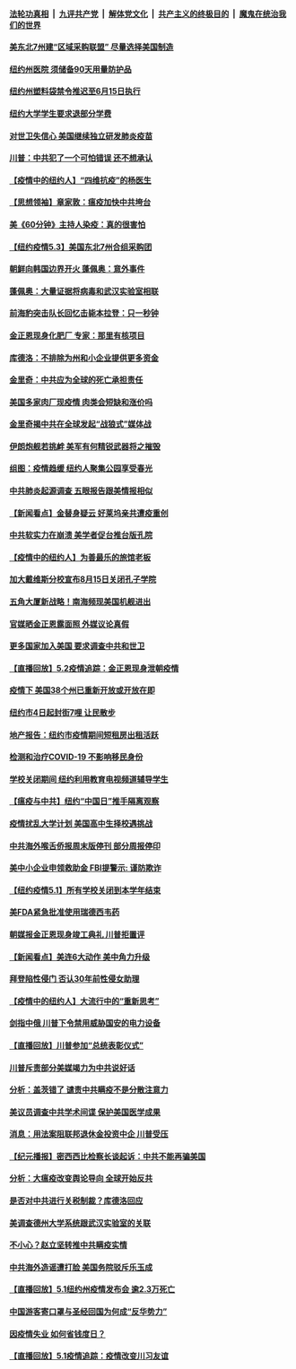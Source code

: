 

####  [法轮功真相](../../../../basic/blob/master/README.md?t=05042001) &nbsp;|&nbsp; [九评共产党](../../../../9ping.md/blob/master/README.md?t=05042001) &nbsp;|&nbsp; [解体党文化](../../../../jtdwh.md/blob/master/README.md?t=05042001)  &nbsp;|&nbsp; [共产主义的终极目的](../../../../gczydzjmd.md/blob/master/README.md?t=05042001) &nbsp;|&nbsp; [魔鬼在统治我们的世界](../../../../mgztzwmdsj.md/blob/master/README.md?t=05042001) 

#### [美东北7州建“区域采购联盟” 尽量选择美国制造](../pages/nsc412/n12080957.md?t=05042001) 

#### [纽约州医院  须储备90天用量防护品](../pages/nsc412/n12080963.md?t=05042001) 

#### [纽约州塑料袋禁令推迟至6月15日执行](../pages/nsc412/n12080974.md?t=05042001) 

#### [纽约大学学生要求退部分学费](../pages/nsc412/n12080954.md?t=05042001) 

#### [对世卫失信心 美国继续独立研发肺炎疫苗](../pages/nsc412/n12080831.md?t=05042001) 

#### [川普：中共犯了一个可怕错误 还不想承认](../pages/nsc412/n12080777.md?t=05042001) 

#### [【疫情中的纽约人】“四维抗疫”的杨医生](../pages/nsc412/n12080589.md?t=05042001) 

#### [【思想领袖】章家敦：瘟疫加快中共垮台](../pages/nsc412/n11974313.md?t=05042001) 

#### [美《60分钟》主持人染疫：真的很害怕](../pages/nsc412/n12080641.md?t=05042001) 

#### [【纽约疫情5.3】美国东北7州合组采购团](../pages/nsc412/n12079463.md?t=05042001) 

#### [朝鲜向韩国边界开火 蓬佩奥：意外事件](../pages/nsc412/n12080356.md?t=05042001) 

#### [蓬佩奥：大量证据将病毒和武汉实验室相联](../pages/nsc412/n12080214.md?t=05042001) 

#### [前海豹突击队长回忆击毙本拉登：只一秒钟](../pages/nsc412/n12079959.md?t=05042001) 

#### [金正恩现身化肥厂 专家：那里有核项目](../pages/nsc412/n12079703.md?t=05042001) 

#### [库德洛：不排除为州和小企业提供更多资金](../pages/nsc412/n12079976.md?t=05042001) 

#### [金里奇：中共应为全球的死亡承担责任](../pages/nsc412/n12079817.md?t=05042001) 

#### [美国多家肉厂现疫情 肉类会短缺和涨价吗](../pages/nsc412/n12078772.md?t=05042001) 

#### [金里奇揭中共在全球发起“战狼式”媒体战](../pages/nsc412/n12077181.md?t=05042001) 

#### [伊朗炮舰若挑衅 美军有何精锐武器将之摧毁](../pages/nsc412/n12066332.md?t=05042001) 

#### [组图：疫情趋缓 纽约人聚集公园享受春光](../pages/nsc412/n12078866.md?t=05042001) 

#### [中共肺炎起源调查 五眼报告跟美情报相似](../pages/nsc412/n12078651.md?t=05042001) 

#### [【新闻看点】金替身疑云 好莱坞亲共遭疫重创](../pages/nsc412/n12077995.md?t=05042001) 

#### [中共软实力在崩溃 美学者促台推台版孔院](../pages/nsc412/n12078663.md?t=05042001) 

#### [【疫情中的纽约人】为善最乐的旅馆老板](../pages/nsc412/n12078670.md?t=05042001) 

#### [加大戴维斯分校宣布8月15日关闭孔子学院](../pages/nsc412/n12078385.md?t=05042001) 

#### [五角大厦新战略！南海频现美国机舰进出](../pages/nsc412/n12077916.md?t=05042001) 

#### [官媒晒金正恩露面照 外媒议论真假](../pages/nsc412/n12078149.md?t=05042001) 

#### [更多国家加入美国 要求调查中共和世卫](../pages/nsc412/n12078121.md?t=05042001) 

#### [【直播回放】5.2疫情追踪：金正恩现身泄朝疫情](../pages/nsc412/n12077928.md?t=05042001) 

#### [疫情下 美国38个州已重新开放或开放在即](../pages/nsc412/n12076679.md?t=05042001) 

#### [纽约市4日起封街7哩 让民散步](../pages/nsc412/n12077384.md?t=05042001) 

#### [地产报告：纽约市疫情期间短租房出租活跃](../pages/nsc412/n12077341.md?t=05042001) 

#### [检测和治疗COVID-19  不影响移民身份](../pages/nsc412/n12077335.md?t=05042001) 

#### [学校关闭期间   纽约利用教育电视频道辅导学生](../pages/nsc412/n12077349.md?t=05042001) 

#### [【瘟疫与中共】纽约“中国日”推手隔离观察](../pages/nsc412/n12076905.md?t=05042001) 

#### [疫情扰乱大学计划 美国高中生择校遇挑战](../pages/nsc412/n12077269.md?t=05042001) 

#### [中共海外喉舌侨报周末版停刊 部分周报停印](../pages/nsc412/n12076995.md?t=05042001) 

#### [美中小企业申领救助金 FBI提警示: 谨防欺诈](../pages/nsc412/n12076896.md?t=05042001) 

#### [【纽约疫情5.1】所有学校关闭到本学年结束](../pages/nsc412/n12075643.md?t=05042001) 

#### [美FDA紧急批准使用瑞德西韦药](../pages/nsc412/n12076808.md?t=05042001) 

#### [朝媒报金正恩现身竣工典礼 川普拒置评](../pages/nsc412/n12076867.md?t=05042001) 

#### [【新闻看点】美连6大动作 美中角力升级](../pages/nsc412/n12076815.md?t=05042001) 

#### [拜登陷性侵门 否认30年前性侵女助理](../pages/nsc412/n12076636.md?t=05042001) 

#### [【疫情中的纽约人】大流行中的“重新思考”](../pages/nsc412/n12076701.md?t=05042001) 

#### [剑指中俄 川普下令禁用威胁国安的电力设备](../pages/nsc412/n12076604.md?t=05042001) 

#### [【直播回放】川普参加“总统表彰仪式”](../pages/nsc412/n12076572.md?t=05042001) 

#### [川普斥责部分美媒竭力为中共说好话](../pages/nsc412/n12076413.md?t=05042001) 

#### [分析：盖茨错了 谴责中共瞒疫不是分散注意力](../pages/nsc412/n12076550.md?t=05042001) 

#### [美议员调查中共学术间谍 保护美国医学成果](../pages/nsc412/n12076532.md?t=05042001) 

#### [消息：用法案阻联邦退休金投资中企 川普受压](../pages/nsc412/n12076159.md?t=05042001) 

#### [【纪元播报】密西西比检察长谈起诉：中共不能再骗美国](../pages/nsc412/n12076309.md?t=05042001) 

#### [分析：大瘟疫改变舆论导向 全球开始反共](../pages/nsc412/n12076168.md?t=05042001) 

#### [是否对中共进行关税制裁？库德洛回应](../pages/nsc412/n12076406.md?t=05042001) 

#### [美调查德州大学系统跟武汉实验室的关联](../pages/nsc412/n12076315.md?t=05042001) 

#### [不小心？赵立坚转推中共瞒疫实情](../pages/nsc412/n12076209.md?t=05042001) 

#### [中共海外造谣遭打脸 美国务院驳斥乐玉成](../pages/nsc412/n12076259.md?t=05042001) 

#### [【直播回放】5.1纽约州疫情发布会 逾2.3万死亡](../pages/nsc412/n12076229.md?t=05042001) 

#### [中国游客寄口罩与圣经回国为何成“反华势力”](../pages/nsc412/n12074161.md?t=05042001) 

#### [因疫情失业 如何省钱度日？](../pages/nsc412/n12075066.md?t=05042001) 

#### [【直播回放】5.1疫情追踪：疫情改变川习友谊](../pages/nsc412/n12075647.md?t=05042001) 

